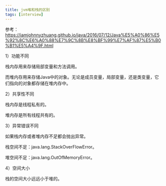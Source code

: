 ```yaml
---
title: jvm堆和栈的区别
tags: [interview]
---
```


参考：https://iamjohnnyzhuang.github.io/java/2016/07/12/Java%E5%A0%86%E5%92%8C%E6%A0%88%E7%9C%8B%E8%BF%99%E7%AF%87%E5%B0%B1%E5%A4%9F.html

1）功能不同

栈内存用来存储局部变量和方法调用。

而堆内存用来存储Java中的对象。无论是成员变量，局部变量，还是类变量，它们指向的对象都存储在堆内存中。

2）共享性不同

栈内存是线程私有的。

堆内存是所有线程共有的。

3）异常错误不同

如果栈内存或者堆内存不足都会抛出异常。

栈空间不足：java.lang.StackOverFlowError。

堆空间不足：java.lang.OutOfMemoryError。

4）空间大小

栈的空间大小远远小于堆的。
